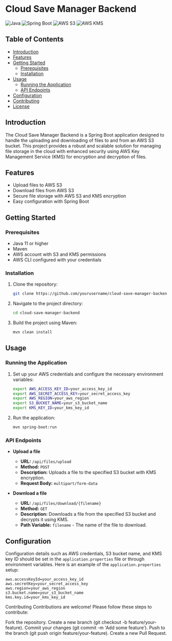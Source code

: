 # Cloud Save Manager Backend

![Java](https://img.shields.io/badge/Java-ED8B00?style=for-the-badge&logo=java&logoColor=white)
![Spring Boot](https://img.shields.io/badge/Spring_Boot-6DB33F?style=for-the-badge&logo=spring-boot&logoColor=white)
![AWS S3](https://img.shields.io/badge/AWS_S3-232F3E?style=for-the-badge&logo=amazon-aws&logoColor=white)
![AWS KMS](https://img.shields.io/badge/AWS_KMS-FF9900?style=for-the-badge&logo=amazon-aws&logoColor=white)

## Table of Contents
- [Introduction](#introduction)
- [Features](#features)
- [Getting Started](#getting-started)
  - [Prerequisites](#prerequisites)
  - [Installation](#installation)
- [Usage](#usage)
  - [Running the Application](#running-the-application)
  - [API Endpoints](#api-endpoints)
- [Configuration](#configuration)
- [Contributing](#contributing)
- [License](#license)

## Introduction
The Cloud Save Manager Backend is a Spring Boot application designed to handle the uploading and downloading of files to and from an AWS S3 bucket. This project provides a robust and scalable solution for managing file storage in the cloud with enhanced security using AWS Key Management Service (KMS) for encryption and decryption of files.

## Features
- Upload files to AWS S3
- Download files from AWS S3
- Secure file storage with AWS S3 and KMS encryption
- Easy configuration with Spring Boot

## Getting Started

### Prerequisites
- Java 11 or higher
- Maven
- AWS account with S3 and KMS permissions
- AWS CLI configured with your credentials

### Installation
1. Clone the repository:
    ```bash
    git clone https://github.com/yourusername/cloud-save-manager-backend.git
    ```
2. Navigate to the project directory:
    ```bash
    cd cloud-save-manager-backend
    ```
3. Build the project using Maven:
    ```bash
    mvn clean install
    ```

## Usage

### Running the Application
1. Set up your AWS credentials and configure the necessary environment variables:
    ```bash
    export AWS_ACCESS_KEY_ID=your_access_key_id
    export AWS_SECRET_ACCESS_KEY=your_secret_access_key
    export AWS_REGION=your_aws_region
    export S3_BUCKET_NAME=your_s3_bucket_name
    export KMS_KEY_ID=your_kms_key_id
    ```
2. Run the application:
    ```bash
    mvn spring-boot:run
    ```

### API Endpoints
- **Upload a file**
  - **URL:** `/api/files/upload`
  - **Method:** `POST`
  - **Description:** Uploads a file to the specified S3 bucket with KMS encryption.
  - **Request Body:** `multipart/form-data`

- **Download a file**
  - **URL:** `/api/files/download/{filename}`
  - **Method:** `GET`
  - **Description:** Downloads a file from the specified S3 bucket and decrypts it using KMS.
  - **Path Variable:** `filename` - The name of the file to download.

## Configuration
Configuration details such as AWS credentials, S3 bucket name, and KMS key ID should be set in the `application.properties` file or through environment variables. Here is an example of the `application.properties` setup:

```properties
aws.accessKeyId=your_access_key_id
aws.secretKey=your_secret_access_key
aws.region=your_aws_region
s3.bucket.name=your_s3_bucket_name
kms.key.id=your_kms_key_id
```
Contributing
Contributions are welcome! Please follow these steps to contribute:

Fork the repository.
Create a new branch (git checkout -b feature/your-feature).
Commit your changes (git commit -m 'Add some feature').
Push to the branch (git push origin feature/your-feature).
Create a new Pull Request.
